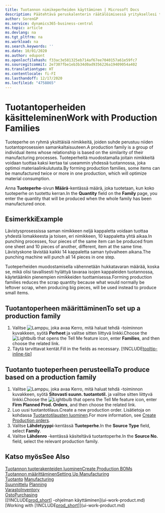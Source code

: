 ```yaml
---
title: Tuotannon nimikeperheiden käyttäminen | Microsoft Docs
description: Päätehtävä peruskalenterin räätälöimisessä yrityksellesi tai yhdelle sen liiketoimintakumppaneista on syöttää kaikki työskentely- ja ei-työskentelypäivätilan muutokset.
author: SorenGP
ms.service: dynamics365-business-central
ms.topic: article
ms.devlang: na
ms.tgt_pltfrm: na
ms.workload: na
ms.search.keywords: ''
ms.date: 10/01/2020
ms.author: edupont
ms.openlocfilehash: f33ac3e581325eb714af67ee7040157a61e59fc7
ms.sourcegitcommit: 2e7307fbe1eb3b34d0ad9356226a19409054a402
ms.translationtype: HT
ms.contentlocale: fi-FI
ms.lasthandoff: 12/17/2020
ms.locfileid: "4758865"
---
```

# <a name="work-with-production-families"></a><span data-ttu-id="178f3-103">Tuotantoperheiden käsitteleminen</span><span class="sxs-lookup"><span data-stu-id="178f3-103">Work with Production Families</span></span>
<span data-ttu-id="178f3-104">Tuoteperhe on ryhmä yksittäisiä nimikkeitä, joiden suhde perustuu niiden tuotantoprosessien samankaltaisuuteen.</span><span class="sxs-lookup"><span data-stu-id="178f3-104">A production family is a group of individual items whose relationship is based on the similarity of their manufacturing processes.</span></span> <span data-ttu-id="178f3-105">Tuoteperheitä muodostamalla joitain nimikkeitä voidaan tuottaa kaksi kertaa tai useammin yhdessä tuotannossa, joka optimoi materiaalinkulutusta.</span><span class="sxs-lookup"><span data-stu-id="178f3-105">By forming production families, some items can be manufactured twice or more in one production, which will optimize material consumption.</span></span>

<span data-ttu-id="178f3-106">Anna **Tuoteperhe**-sivun **Määrä**-kentässä määrä, joka tuotetaan, kun koko tuoteperhe on tuotettu kerran.</span><span class="sxs-lookup"><span data-stu-id="178f3-106">In the **Quantity** field on the **Family** page, you enter the quantity that will be produced when the whole family has been manufactured once.</span></span>

## <a name="example"></a><span data-ttu-id="178f3-107">Esimerkki</span><span class="sxs-lookup"><span data-stu-id="178f3-107">Example</span></span>
<span data-ttu-id="178f3-108">Lävistysprosessissa saman nimikkeen neljä kappaletta voidaan tuottaa yhdestä lomakkeesta ja toisen, eri nimikkeen, 10 kappaletta yhtä aikaa.</span><span class="sxs-lookup"><span data-stu-id="178f3-108">In punching processes, four pieces of the same item can be produced from one sheet and 10 pieces of another, different, item at the same time.</span></span> <span data-ttu-id="178f3-109">Lävistyskone lävistää kaikki 14 kappaletta saman työvaiheen aikana.</span><span class="sxs-lookup"><span data-stu-id="178f3-109">The punching machine will punch all 14 pieces in one step.</span></span>

<span data-ttu-id="178f3-110">Tuoteperheiden muodostamisella vähennetään hukkatavaran määrää, koska se, mikä olisi tavallisesti hylättyä tavaraa isojen kappaleiden tuotannossa, käytetäänkin pienempien nimikkeiden tuottamisessa.</span><span class="sxs-lookup"><span data-stu-id="178f3-110">Forming production families reduces the scrap quantity because what would normally be leftover scrap, when producing big pieces, will be used instead to produce small items.</span></span>

## <a name="to-set-up-a-production-family"></a><span data-ttu-id="178f3-111">Tuotantoperheen määrittäminen</span><span class="sxs-lookup"><span data-stu-id="178f3-111">To set up a production family</span></span>
1. <span data-ttu-id="178f3-112">Valitse ![Lamppu, joka avaa Kerro, mitä haluat tehdä -toiminnon](media/ui-search/search_small.png "Kerro, mitä haluat tehdä") kuvakkeen, syötä **Perheet** ja valitse sitten liittyvä linkki.</span><span class="sxs-lookup"><span data-stu-id="178f3-112">Choose the ![Lightbulb that opens the Tell Me feature](media/ui-search/search_small.png "Tell me what you want to do") icon, enter **Families**, and then choose the related link.</span></span>
2. <span data-ttu-id="178f3-113">Täytä tarvittavat kentät.</span><span class="sxs-lookup"><span data-stu-id="178f3-113">Fill in the fields as necessary.</span></span> [!INCLUDE[tooltip-inline-tip](includes/tooltip-inline-tip_md.md)]

## <a name="to-produce-based-on-a-production-family"></a><span data-ttu-id="178f3-114">Tuotanto tuoteperheen perusteella</span><span class="sxs-lookup"><span data-stu-id="178f3-114">To produce based on a production family</span></span>
1. <span data-ttu-id="178f3-115">Valitse ![Lamppu, joka avaa Kerro, mitä haluat tehdä -toiminnon](media/ui-search/search_small.png "Kerro, mitä haluat tehdä") kuvakkeen, syötä **Sitovasti suunn. tuotantotil.** ja valitse sitten liittyvä linkki.</span><span class="sxs-lookup"><span data-stu-id="178f3-115">Choose the ![Lightbulb that opens the Tell Me feature](media/ui-search/search_small.png "Tell me what you want to do") icon, enter **Firm Planned Prod. Orders**, and then choose the related link.</span></span>
2. <span data-ttu-id="178f3-116">Luo uusi tuotantotilaus.</span><span class="sxs-lookup"><span data-stu-id="178f3-116">Create a new production order.</span></span> <span data-ttu-id="178f3-117">Lisätietoja on kohdassa [Tuotantotilausten luominen](production-how-to-create-production-orders.md).</span><span class="sxs-lookup"><span data-stu-id="178f3-117">For more information, see [Create Production orders](production-how-to-create-production-orders.md).</span></span>
3. <span data-ttu-id="178f3-118">Valitse **Lähdetyyppi**-kentässä **Tuoteperhe**.</span><span class="sxs-lookup"><span data-stu-id="178f3-118">In the **Source Type** field, select **Family**.</span></span>  
4. <span data-ttu-id="178f3-119">Valitse **Lähdenro** -kentässä käsiteltävä tuotantoperhe.</span><span class="sxs-lookup"><span data-stu-id="178f3-119">In the **Source No.** field, select the relevant production family.</span></span>

## <a name="see-also"></a><span data-ttu-id="178f3-120">Katso myös</span><span class="sxs-lookup"><span data-stu-id="178f3-120">See Also</span></span>
[<span data-ttu-id="178f3-121">Tuotannon tuoterakenteiden luominen</span><span class="sxs-lookup"><span data-stu-id="178f3-121">Create Production BOMs</span></span>](production-how-to-create-production-boms.md)  
[<span data-ttu-id="178f3-122">Tuotannon määrittäminen</span><span class="sxs-lookup"><span data-stu-id="178f3-122">Setting Up Manufacturing</span></span>](production-configure-production-processes.md)  
<span data-ttu-id="178f3-123">[Tuotanto](production-manage-manufacturing.md)  </span><span class="sxs-lookup"><span data-stu-id="178f3-123">[Manufacturing](production-manage-manufacturing.md)  </span></span>  
<span data-ttu-id="178f3-124">[Suunnittelu](production-planning.md) </span><span class="sxs-lookup"><span data-stu-id="178f3-124">[Planning](production-planning.md) </span></span>  
[<span data-ttu-id="178f3-125">Varasto</span><span class="sxs-lookup"><span data-stu-id="178f3-125">Inventory</span></span>](inventory-manage-inventory.md)  
[<span data-ttu-id="178f3-126">Osto</span><span class="sxs-lookup"><span data-stu-id="178f3-126">Purchasing</span></span>](purchasing-manage-purchasing.md)  
<span data-ttu-id="178f3-127">[[!INCLUDE[prod_short](includes/prod_short.md)] -ohjelman käyttäminen](ui-work-product.md)</span><span class="sxs-lookup"><span data-stu-id="178f3-127">[Working with [!INCLUDE[prod_short](includes/prod_short.md)]](ui-work-product.md)</span></span>
